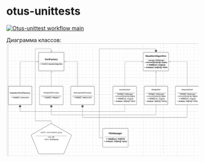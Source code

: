 # otus-unittests
[![Otus-unittest workflow main](https://github.com/GideonRavenor1/otus-unittests/actions/workflows/otus_workflow.yml/badge.svg?branch=main)](https://github.com/GideonRavenor1/otus-unittests/actions/workflows/otus_workflow.yml)

Диаграмма классов:
![diagramm.png](diagramm.png)